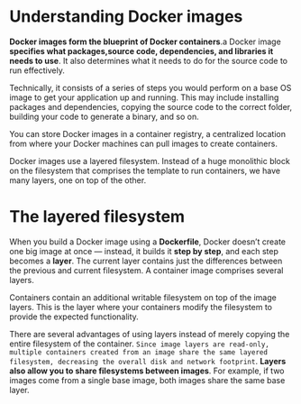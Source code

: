 # Understanding Docker images

**Docker images form the blueprint of Docker containers**.a Docker image **specifies what packages,source code, dependencies, and libraries it needs to use**. It also determines what it needs to do for the source code to run effectively.

Technically, it consists of a series of steps you would perform on a base OS image to get your application up and running. This may include installing packages and dependencies, copying the source code to the correct folder, building your code to generate a binary, and so on.

You can store Docker images in a container registry, a centralized location from where your Docker machines can pull images to create containers.

Docker images use a layered filesystem. Instead of a huge monolithic block on the filesystem that comprises the template to run containers, we have many layers, one on top of the other.

# The layered filesystem

When you build a Docker image using a **Dockerfile**, Docker doesn’t create one big image at once — instead, it builds it **step by step**, and each step becomes a **layer**. The current layer contains just the differences between the previous and current filesystem. A container image comprises several layers.

Containers contain an additional writable filesystem on top of the image layers. This is the layer where your containers modify the filesystem to provide the expected functionality.

There are several advantages of using layers instead of merely copying the entire filesystem of the container. `Since image layers are read-only, multiple containers created from an image share the same layered filesystem, decreasing the overall disk and network footprint`. **Layers also allow you to share filesystems between images**. For example, if two images come from a single base image, both images share the same base layer.